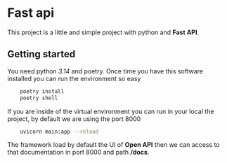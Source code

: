 # Fast api

This project is a little and simple project with python and **Fast API**.

## Getting started

You need python _3.14_ and poetry. Once time you have this software installed
you can run the environment so easy

```zsh
    poetry install
    poetry shell
```

If you are inside of the virtual environment you can run in your local the project,
by default we are using the port 8000

```zsh
    uvicorn main:app --reload
```

The framework load by default the UI of **Open API** then we can access to that
documentation in port 8000 and path **/docs**.
